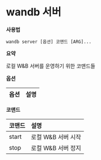
# wandb 서버

**사용법**

`wandb server [옵션] 코맨드 [ARG]...`

**요약**

로컬 W&B 서버를 운영하기 위한 코맨드들

**옵션**

| **옵션** | **설명** |
| :--- | :--- |

**코맨드**

| **코맨드** | **설명** |
| :--- | :--- |
| start | 로컬 W&B 서버 시작 |
| stop | 로컬 W&B 서버 정지 |
